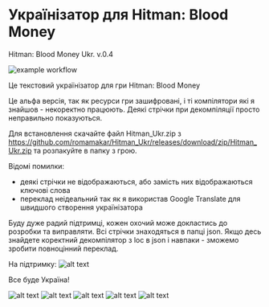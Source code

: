 # Українізатор для Hitman: Blood Money
Hitman: Blood Money Ukr. v.0.4

![example workflow](https://github.com/romamakar/Hitman_Ukr/actions/workflows/dotnet-desktop.yml/badge.svg?branch=master)

Це текстовий українізатор для гри Hitman: Blood Money

Це альфа версія, так як ресурси гри зашифровані, і ті компілятори які я знайшов - некоректно працюють. Деякі стрічки при декомпіляції просто неправильно показуються.

Для встановлення скачайте файл Hitman_Ukr.zip з https://github.com/romamakar/Hitman_Ukr/releases/download/zip/Hitman_Ukr.zip та розпакуйте в папку з грою.

Відомі помилки:
- деякі стрічки не відображаються, або замість них відображаються ключові слова
- переклад неідеальний так як я використав Google Translate для швидшого створення українізатора

Буду дуже радий підтримці, кожен охочий може докластись до розробки та виправляти. Всі стрічки знаходяться в папці json.
Якщо десь знайдете коректний декомпілятор з loc в json і навпаки - зможемо зробити повноцінний переклад.

На підтримку:
![alt text](https://steamuserimages-a.akamaihd.net/ugc/15301647011007757/C65E0DC157F43C3EF234FE65E025503482A5349B/)


Все буде Україна!


![alt text](https://steamuserimages-a.akamaihd.net/ugc/15301647011471567/4FB44146E7D5D41AEAE2EA802BC9B37E2B951CFC/)
![alt text](https://steamuserimages-a.akamaihd.net/ugc/15301647011471841/7B01BEB3240E2FAE43BC66B3A7F0AA77B0FA45A2/)
![alt text](https://steamuserimages-a.akamaihd.net/ugc/15301647011472060/AA99B984A0B2BE57A028B85046CF20C5DA96FB3A/)
![alt text](https://steamuserimages-a.akamaihd.net/ugc/15301647011472988/5B23BE5D3F96419EB47FB64DBC4B611668D981E1/)
![alt text](https://steamuserimages-a.akamaihd.net/ugc/15301647011472397/CE611DE20946B0B2F14E86E786CF58A4DBE08EAB/)
